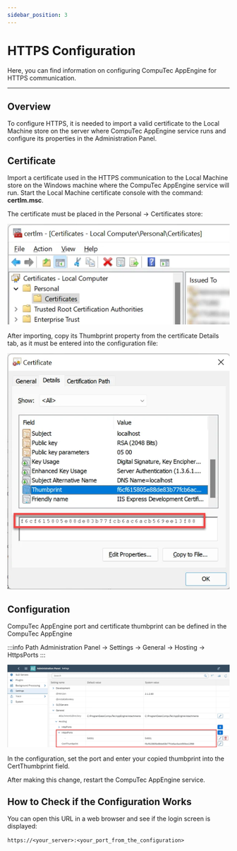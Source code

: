 ```yaml
---
sidebar_position: 3
---
```


# HTTPS Configuration

Here, you can find information on configuring CompuTec AppEngine for HTTPS communication.

---

## Overview

To configure HTTPS, it is needed to import a valid certificate to the Local Machine store on the server where CompuTec AppEngine service runs and configure its properties in the Administration Panel.

## Certificate

Import a certificate used in the HTTPS communication to the Local Machine store on the Windows machine where the CompuTec AppEngine service will run. Start the Local Machine certificate console with the command: **certlm.msc**.

The certificate must be placed in the Personal → Certificates store:

![Certificate](./media/https-configuration/certificate-local-computer.webp)

After importing, copy its Thumbprint property from the certificate Details tab, as it must be entered into the configuration file:

![Certificate](./media/https-configuration/certificate-thumbprint.webp)

## Configuration

CompuTec AppEngine port and certificate thumbprint can be defined in the CompuTec AppEngine

:::info Path
Administration Panel → Settings → General → Hosting → HttpsPorts
:::

![Setting](./media/https-configuration/appengine-https-settings.webp)

In the configuration, set the port and enter your copied thumbprint into the CertThumbprint field.

After making this change, restart the CompuTec AppEngine service.

## How to Check if the Configuration Works

You can open this URL in a web browser and see if the login screen is displayed:

`https://<your_server>:<your_port_from_the_configuration>`
